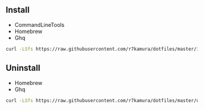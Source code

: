 ## Install
* CommandLineTools
* Homebrew
* Ghq

```sh
curl -LSfs https://raw.githubusercontent.com/r7kamura/dotfiles/master/install.sh | bash
```

## Uninstall
* Homebrew
* Ghq

```sh
curl -LSfs https://raw.githubusercontent.com/r7kamura/dotfiles/master/uninstall.sh | sudo bash
```
